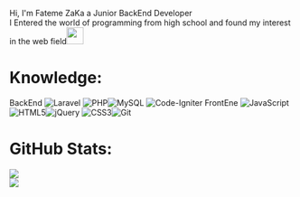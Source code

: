 Hi, I'm Fateme ZaKa a Junior BackEnd Developer<br>
I Entered the world of programming from high school and found my interest in the web field<img src="https://emojis.slackmojis.com/emojis/images/1660415350/60615/raising-hands.gif?1660415350" width="30"/>

# Knowledge:
BackEnd 
![Laravel](https://img.shields.io/badge/laravel-%23FF2D20.svg?style=for-the-badge&logo=laravel&logoColor=white) ![PHP](https://img.shields.io/badge/php-%23777BB4.svg?style=for-the-badge&logo=php&logoColor=white)![MySQL](https://img.shields.io/badge/mysql-4479A1.svg?style=for-the-badge&logo=mysql&logoColor=white) ![Code-Igniter](https://img.shields.io/badge/CodeIgniter-%23EF4223.svg?style=for-the-badge&logo=codeIgniter&logoColor=white)
FrontEne
 ![JavaScript](https://img.shields.io/badge/javascript-%23323330.svg?style=for-the-badge&logo=javascript&logoColor=%23F7DF1E) ![HTML5](https://img.shields.io/badge/html5-%23E34F26.svg?style=for-the-badge&logo=html5&logoColor=white)![jQuery](https://img.shields.io/badge/jquery-%230769AD.svg?style=for-the-badge&logo=jquery&logoColor=white) ![CSS3](https://img.shields.io/badge/css3-%231572B6.svg?style=for-the-badge&logo=css3&logoColor=white)![Git](https://img.shields.io/badge/git-%23F05033.svg?style=for-the-badge&logo=git&logoColor=white) 
# GitHub Stats:
![](https://github-readme-stats.vercel.app/api/top-langs/?username=ftm-zaka02&theme=monokai&hide_border=false&include_all_commits=false&count_private=true&layout=compact)         
![](https://github-readme-streak-stats.herokuapp.com/?user=ftm-zaka02&theme=monokai&hide_border=false)



<!-- Proudly created with GPRM ( https://gprm.itsvg.in ) -->
